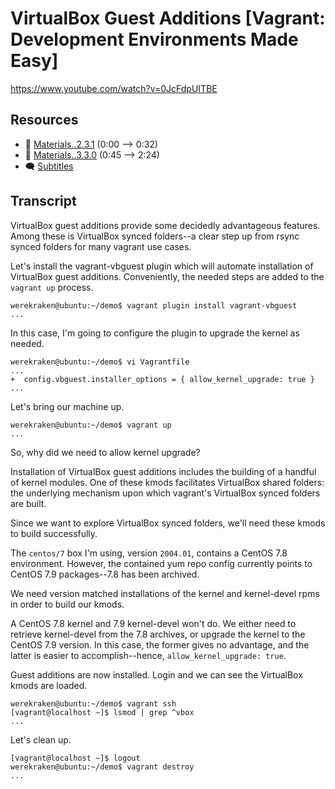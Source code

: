 # VirtualBox Guest Additions [Vagrant: Development Environments Made Easy]

https://www.youtube.com/watch?v=0JcFdpUITBE

## Resources

* 🧱 [Materials..2.3.1](../02.Start.03..A.First.Look.at.Vagrantfile/Materials..2.3.1) (0:00 --> 0:32)
* 🧱 [Materials..3.3.0](../03.More.03..VirtualBox.Guest.Additions/Materials..3.3.0) (0:45 --> 2:24)
* 🗨 [Subtitles](subtitles.srt)

## Transcript

VirtualBox guest additions provide some decidedly advantageous features. Among these is VirtualBox synced folders--a clear step up from rsync synced folders for many vagrant use cases.

Let's install the vagrant-vbguest plugin which will automate installation of VirtualBox guest additions. Conveniently, the needed steps are added to the `vagrant up` process.
```
werekraken@ubuntu:~/demo$ vagrant plugin install vagrant-vbguest
...
```
In this case, I'm going to configure the plugin to upgrade the kernel as needed.

```
werekraken@ubuntu:~/demo$ vi Vagrantfile
...
+  config.vbguest.installer_options = { allow_kernel_upgrade: true }
...
```
Let's bring our machine up.
```
werekraken@ubuntu:~/demo$ vagrant up
...
```
So, why did we need to allow kernel upgrade?

Installation of VirtualBox guest additions includes the building of a handful of kernel modules. One of these kmods facilitates VirtualBox shared folders: the underlying mechanism upon which vagrant's VirtualBox synced folders are built.

Since we want to explore VirtualBox synced folders, we'll need these kmods to build successfully.

The `centos/7` box I'm using, version `2004.01`, contains a CentOS 7.8 environment. However, the contained yum repo config currently points to CentOS 7.9 packages--7.8 has been archived.

We need version matched installations of the kernel and kernel-devel rpms in order to build our kmods.

A CentOS 7.8 kernel and 7.9 kernel-devel won't do. We either need to retrieve kernel-devel from the 7.8 archives, or upgrade the kernel to the CentOS 7.9 version. In this case, the former gives no advantage, and the latter is easier to accomplish--hence, `allow_kernel_upgrade: true`.

Guest additions are now installed. Login and we can see the VirtualBox kmods are loaded.
```
werekraken@ubuntu:~/demo$ vagrant ssh
[vagrant@localhost ~]$ lsmod | grep ^vbox
...
```
Let's clean up.
```
[vagrant@localhost ~]$ logout
werekraken@ubuntu:~/demo$ vagrant destroy
...
```
